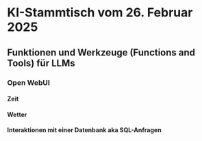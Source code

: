 # KI-Stammtisch vom 26. Februar 2025

## Funktionen und Werkzeuge (Functions and Tools) für LLMs

### Open WebUI

#### Zeit

#### Wetter

#### Interaktionen mit einer Datenbank aka SQL-Anfragen
